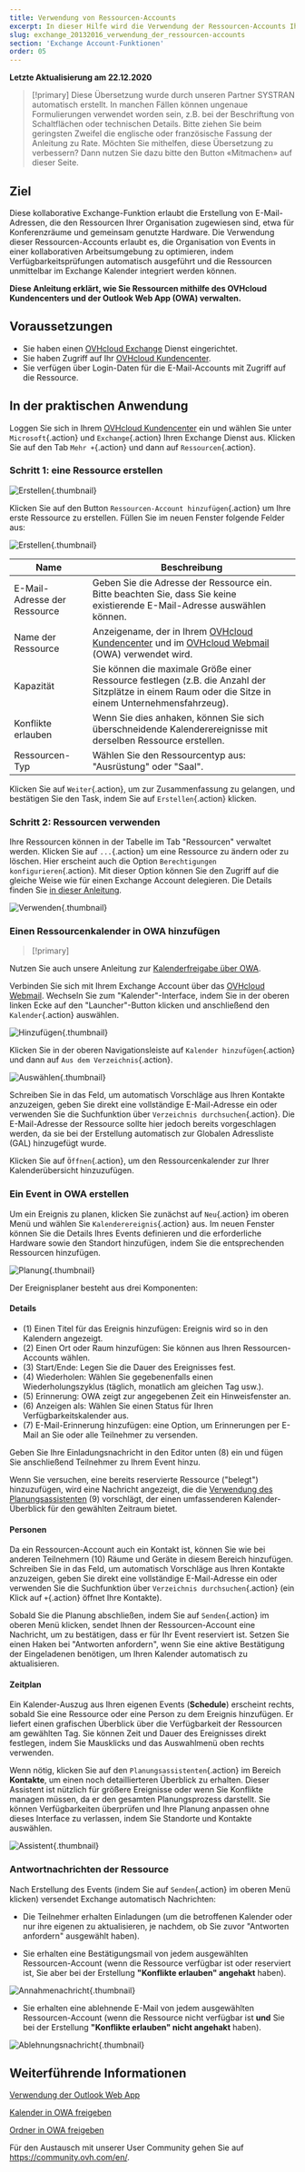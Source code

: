 ```yaml
---
title: Verwendung von Ressourcen-Accounts
excerpt: In dieser Hilfe wird die Verwendung der Ressourcen-Accounts Ihres Exchange Angebots beschrieben
slug: exchange_20132016_verwendung_der_ressourcen-accounts
section: 'Exchange Account-Funktionen'
order: 05
---
```


**Letzte Aktualisierung am 22.12.2020**

> [!primary]
> Diese Übersetzung wurde durch unseren Partner SYSTRAN automatisch erstellt. In manchen Fällen können ungenaue Formulierungen verwendet worden sein, z.B. bei der Beschriftung von Schaltflächen oder technischen Details. Bitte ziehen Sie beim geringsten Zweifel die englische oder französische Fassung der Anleitung zu Rate. Möchten Sie mithelfen, diese Übersetzung zu verbessern? Dann nutzen Sie dazu bitte den Button «Mitmachen» auf dieser Seite.
>

## Ziel

Diese kollaborative Exchange-Funktion erlaubt die Erstellung von E-Mail-Adressen, die den Ressourcen Ihrer Organisation zugewiesen sind, etwa für Konferenzräume und gemeinsam genutzte Hardware. Die Verwendung dieser Ressourcen-Accounts erlaubt es, die Organisation von Events in einer kollaborativen Arbeitsumgebung zu optimieren, indem Verfügbarkeitsprüfungen automatisch ausgeführt und die Ressourcen unmittelbar im Exchange Kalender integriert werden können.

**Diese Anleitung erklärt, wie Sie Ressourcen mithilfe des OVHcloud Kundencenters und der Outlook Web App (OWA) verwalten.**

## Voraussetzungen

- Sie haben einen [OVHcloud Exchange](https://www.ovhcloud.com/de/emails/hosted-exchange/) Dienst eingerichtet.
- Sie haben Zugriff auf Ihr [OVHcloud Kundencenter](https://www.ovh.com/auth/?action=gotomanager&from=https://www.ovh.de/&ovhSubsidiary=de).
- Sie verfügen über Login-Daten für die E-Mail-Accounts mit Zugriff auf die Ressource.

## In der praktischen Anwendung

Loggen Sie sich in Ihrem [OVHcloud Kundencenter](https://www.ovh.com/auth/?action=gotomanager&from=https://www.ovh.de/&ovhSubsidiary=de) ein und wählen Sie unter `Microsoft`{.action} und `Exchange`{.action} Ihren Exchange Dienst aus.
Klicken Sie auf den Tab `Mehr +`{.action} und dann auf `Ressourcen`{.action}.

### Schritt 1: eine Ressource erstellen

![Erstellen](images/exchange-resources-step1.png){.thumbnail}

Klicken Sie auf den Button `Ressourcen-Account hinzufügen`{.action} um Ihre erste Ressource zu erstellen. Füllen Sie im neuen Fenster folgende Felder aus:

![Erstellen](images/exchange-resources-step2.png){.thumbnail}

|Name|Beschreibung|
|---|---|
|E-Mail-Adresse der Ressource|Geben Sie die Adresse der Ressource ein. Bitte beachten Sie, dass Sie keine existierende E-Mail-Adresse auswählen können.|
|Name der Ressource|Anzeigename, der in Ihrem [OVHcloud Kundencenter](https://www.ovh.com/auth/?action=gotomanager&from=https://www.ovh.de/&ovhSubsidiary=de) und im [OVHcloud Webmail](https://www.ovh.de/mail/) (OWA) verwendet wird.|
|Kapazität|Sie können die maximale Größe einer Ressource festlegen (z.B. die Anzahl der Sitzplätze in einem Raum oder die Sitze in einem Unternehmensfahrzeug).|
|Konflikte erlauben|Wenn Sie dies anhaken, können Sie sich überschneidende Kalenderereignisse mit derselben Ressource erstellen.|
|Ressourcen-Typ|Wählen Sie den Ressourcentyp aus: "Ausrüstung" oder "Saal".|

Klicken Sie auf `Weiter`{.action}, um zur Zusammenfassung zu gelangen, und bestätigen Sie den Task, indem Sie auf `Erstellen`{.action} klicken.


### Schritt 2: Ressourcen verwenden

Ihre Ressourcen können in der Tabelle im Tab "Ressourcen" verwaltet werden. Klicken Sie auf `...`{.action} um eine Ressource zu ändern oder zu löschen. Hier erscheint auch die Option `Berechtigungen konfigurieren`{.action}. Mit dieser Option können Sie den Zugriff auf die gleiche Weise wie für einen Exchange Account delegieren. Die Details finden Sie [in dieser Anleitung](../exchange_2013_send_as_versand_als/).

![Verwenden](images/exchange-resources-step3.png){.thumbnail}

### Einen Ressourcenkalender in OWA hinzufügen

> [!primary]
>
Nutzen Sie auch unsere Anleitung zur [Kalenderfreigabe über OWA](../exchange_2016_einen_kalender_via_owa_webmail_freigeben/).
>

Verbinden Sie sich mit Ihrem Exchange Account über das [OVHcloud Webmail](https://www.ovh.de/mail/). Wechseln Sie zum "Kalender"-Interface, indem Sie in der oberen linken Ecke auf den "Launcher"-Button klicken und anschließend den `Kalender`{.action} auswählen.

![Hinzufügen](images/exchange-calendars-step1.png){.thumbnail}

Klicken Sie in der oberen Navigationsleiste auf `Kalender hinzufügen`{.action} und dann auf `Aus dem Verzeichnis`{.action}.

![Auswählen](images/exchange-resources-step4.png){.thumbnail}

Schreiben Sie in das Feld, um automatisch Vorschläge aus Ihren Kontakte anzuzeigen, geben Sie direkt eine vollständige E-Mail-Adresse ein oder verwenden Sie die Suchfunktion über `Verzeichnis durchsuchen`{.action}. Die E-Mail-Adresse der Ressource sollte hier jedoch bereits vorgeschlagen werden, da sie bei der Erstellung automatisch zur Globalen Adressliste (GAL) hinzugefügt wurde.

Klicken Sie auf `Öffnen`{.action}, um den Ressourcenkalender zur Ihrer Kalenderübersicht hinzuzufügen.

### Ein Event in OWA erstellen

Um ein Ereignis zu planen, klicken Sie zunächst auf `Neu`{.action} im oberen Menü und wählen Sie `Kalenderereignis`{.action} aus. Im neuen Fenster können Sie die Details Ihres Events definieren und die erforderliche Hardware sowie den Standort hinzufügen, indem Sie die entsprechenden Ressourcen hinzufügen.

![Planung](images/exchange-resources-step5_1.png){.thumbnail}

Der Ereignisplaner besteht aus drei Komponenten:

#### Details

- (1) Einen Titel für das Ereignis hinzufügen: Ereignis wird so in den Kalendern angezeigt.
- (2) Einen Ort oder Raum hinzufügen: Sie können aus Ihren Ressourcen-Accounts wählen.
- (3) Start/Ende: Legen Sie die Dauer des Ereignisses fest.
- (4) Wiederholen: Wählen Sie gegebenenfalls einen Wiederholungszyklus (täglich, monatlich am gleichen Tag usw.).
- (5) Erinnerung: OWA zeigt zur angegebenen Zeit ein Hinweisfenster an.
- (6) Anzeigen als: Wählen Sie einen Status für Ihren Verfügbarkeitskalender aus.
- (7) E-Mail-Erinnerung hinzufügen: eine Option, um Erinnerungen per E-Mail an Sie oder alle Teilnehmer zu versenden.

Geben Sie Ihre Einladungsnachricht in den Editor unten (8) ein und fügen Sie anschließend Teilnehmer zu Ihrem Event hinzu.

Wenn Sie versuchen, eine bereits reservierte Ressource ("belegt") hinzuzufügen, wird eine Nachricht angezeigt, die die [Verwendung des Planungsassistenten](./#zeitplan) (9) vorschlägt, der einen umfassenderen Kalender-Überblick für den gewählten Zeitraum bietet.

#### Personen

Da ein Ressourcen-Account auch ein Kontakt ist, können Sie wie bei anderen Teilnehmern (10) Räume und Geräte in diesem Bereich hinzufügen. Schreiben Sie in das Feld, um automatisch Vorschläge aus Ihren Kontakte anzuzeigen, geben Sie direkt eine vollständige E-Mail-Adresse ein oder verwenden Sie die Suchfunktion über `Verzeichnis durchsuchen`{.action} (ein Klick auf `+`{.action} öffnet Ihre Kontakte).

Sobald Sie die Planung abschließen, indem Sie auf `Senden`{.action} im oberen Menü klicken, sendet Ihnen der Ressourcen-Account eine Nachricht, um zu bestätigen, dass er für Ihr Event reserviert ist. Setzen Sie einen Haken bei "Antworten anfordern", wenn Sie eine aktive Bestätigung der Eingeladenen benötigen, um Ihren Kalender automatisch zu aktualisieren.

#### Zeitplan

Ein Kalender-Auszug aus Ihren eigenen Events (**Schedule**) erscheint rechts, sobald Sie eine Ressource oder eine Person zu dem Ereignis hinzufügen. Er liefert einen grafischen Überblick über die Verfügbarkeit der Ressourcen am gewählten Tag. Sie können Zeit und Dauer des Ereignisses direkt festlegen, indem Sie Mausklicks und das Auswahlmenü oben rechts verwenden.

Wenn nötig, klicken Sie auf den `Planungsassistenten`{.action} im Bereich **Kontakte**, um einen noch detaillierteren Überblick zu erhalten. Dieser Assistent ist nützlich für größere Ereignisse oder wenn Sie Konflikte managen müssen, da er den gesamten Planungsprozess darstellt. Sie können Verfügbarkeiten überprüfen und Ihre Planung anpassen ohne dieses Interface zu verlassen, indem Sie Standorte und Kontakte auswählen.

![Assistent](images/exchange-resources-step6.png){.thumbnail}

### Antwortnachrichten der Ressource

Nach Erstellung des Events (indem Sie auf `Senden`{.action} im oberen Menü klicken) versendet Exchange automatisch Nachrichten:

- Die Teilnehmer erhalten Einladungen (um die betroffenen Kalender oder nur ihre eigenen zu aktualisieren, je nachdem, ob Sie zuvor "Antworten anfordern" ausgewählt haben).

- Sie erhalten eine Bestätigungsmail von jedem ausgewählten Ressourcen-Account (wenn die Ressource verfügbar ist oder reserviert ist, Sie aber bei der Erstellung **"Konflikte erlauben" angehakt** haben).

![Annahmenachricht](images/exchange-resources-step7.png){.thumbnail}

- Sie erhalten eine ablehnende E-Mail von jedem ausgewählten Ressourcen-Account (wenn die Ressource nicht verfügbar ist **und** Sie bei der Erstellung **"Konflikte erlauben" nicht angehakt** haben).

![Ablehnungsnachricht](images/exchange-resources-step8.png){.thumbnail}

## Weiterführende Informationen

[Verwendung der Outlook Web App](../exchange_2016_verwendung_der_outlook_web_app/)

[Kalender in OWA freigeben](../exchange_2016_einen_kalender_via_owa_webmail_freigeben/)

[Ordner in OWA freigeben](../exchange_2016_einen_ordner_via_owa_webmail_freigeben/)

Für den Austausch mit unserer User Community gehen Sie auf <https://community.ovh.com/en/>.
